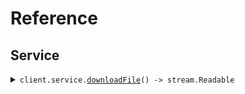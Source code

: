 # Reference
## Service
<details><summary><code>client.service.<a href="/src/api/resources/service/client/Client.ts">downloadFile</a>() -> stream.Readable</code></summary>
<dl>
<dd>

#### 🔌 Usage

<dl>
<dd>

<dl>
<dd>

```typescript
await client.service.downloadFile();

```
</dd>
</dl>
</dd>
</dl>

#### ⚙️ Parameters

<dl>
<dd>

<dl>
<dd>

**requestOptions:** `Service.RequestOptions` 
    
</dd>
</dl>
</dd>
</dl>


</dd>
</dl>
</details>

